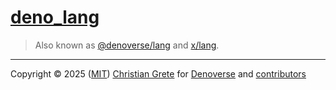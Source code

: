 # [deno_lang](repository-github-url)

> Also known as [@denoverse/lang](https://jsr.io/@denoverse/lang) and [x/lang](https://deno.land/x/lang).

---

Copyright © 2025 ([MIT][repository-license-url]) [Christian Grete][repository-owner-url] for [Denoverse](repository-license-url) and [contributors](https://github.com/denoverse/lang/graphs/contributors)

[repository-contributors-url]: https://github.com/denoverse/lang/graphs/contributors
[repository-github-url]: https://github.com/denoverse/lang
[repository-license-url]: LICENSE
[repository-organization-url]: https://github.com/denoverse
[repository-owner-url]: https://christiangrete.com